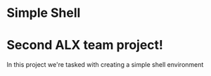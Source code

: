 # Simple Shell

<h1> Second ALX team project!</h1>

<p>In this project we're tasked with creating a simple shell environment</p>

